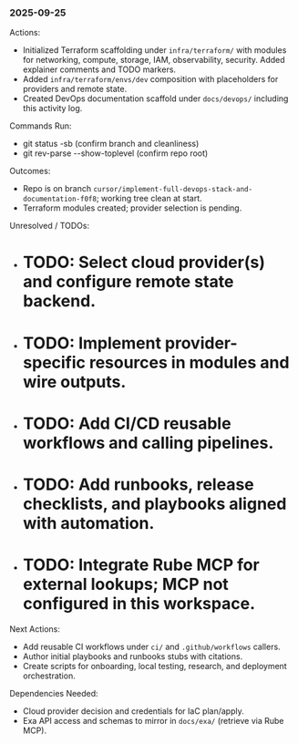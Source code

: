 ### 2025-09-25

Actions:
- Initialized Terraform scaffolding under `infra/terraform/` with modules for networking, compute, storage, IAM, observability, security. Added explainer comments and TODO markers.
- Added `infra/terraform/envs/dev` composition with placeholders for providers and remote state.
- Created DevOps documentation scaffold under `docs/devops/` including this activity log.

Commands Run:
- git status -sb (confirm branch and cleanliness)
- git rev-parse --show-toplevel (confirm repo root)

Outcomes:
- Repo is on branch `cursor/implement-full-devops-stack-and-documentation-f0f8`; working tree clean at start.
- Terraform modules created; provider selection is pending.

Unresolved / TODOs:
- # TODO: Select cloud provider(s) and configure remote state backend.
- # TODO: Implement provider-specific resources in modules and wire outputs.
- # TODO: Add CI/CD reusable workflows and calling pipelines.
- # TODO: Add runbooks, release checklists, and playbooks aligned with automation.
- # TODO: Integrate Rube MCP for external lookups; MCP not configured in this workspace.

Next Actions:
- Add reusable CI workflows under `ci/` and `.github/workflows` callers.
- Author initial playbooks and runbooks stubs with citations.
- Create scripts for onboarding, local testing, research, and deployment orchestration.

Dependencies Needed:
- Cloud provider decision and credentials for IaC plan/apply.
- Exa API access and schemas to mirror in `docs/exa/` (retrieve via Rube MCP).

